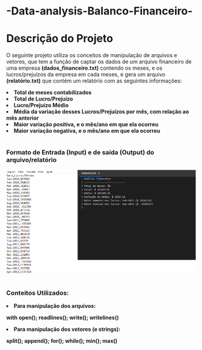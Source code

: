 # -Data-analysis-Balanco-Financeiro-

<h1> Descrição do Projeto </h1>

<p> O seguinte projeto utiliza os conceitos de manipulação de arquivos e vetores, que tem a função de captar os dados de um arquivo financeiro de uma empresa <b>(dados_financeiro.txt)</b> contendo os meses, e os lucros/prejuízos da empresa em cada meses, e gera um arquivo <b>(relatório.txt)</b> que contém um relatório com as seguintes informações: </p>
  
<li> <b>Total de meses contabilizados<b>
<li> <b>Total de Lucro/Prejuízo<b>
<li> <b>Lucro/Prejuízo Médio<b> 
<li> <b>Média da variação desses Lucros/Prejuízos por mês, com relação ao mês anterior<b>
<li> Maior variação positiva, e o mês/ano em que ela ocorreu<b>
<li> Maior variação negativa, e o mês/ano em que ela ocorreu<b>

#


 <h3>Formato de Entrada (Input) e  de saída (Output) do arquivo/relatório</h3>
 
<div align = "center">
<img src = "https://github.com/vmafer/-Data-analysis-Balanco-Financeiro-/blob/main/Analise%20Financeira/Resultados.png?raw=true" width = "auto">
</div>
 
#

<h3>Conteitos Utilizados: </h3>
  <li> Para manipulação dos arquivos: </br> <p>with open(); readlines(); write(); writelines()</p>
  <li> Para manipulação dos vetores (e strings): </br> <p>split(); append(); for(); while(); min(); max()</p>
